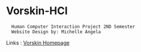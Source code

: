 # Vorskin-HCI
```
  Human Computer Interaction Project 2ND Semester
  Website Design by: Michelle Angela
```
Links : [Vorskin Homepage](https://neurologialogic.github.io/Vorskin-HCI/html/HomePage.html)

